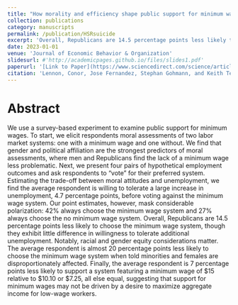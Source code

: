 ```yaml
---
title: "How morality and efficiency shape public support for minimum wages"
collection: publications
category: manuscripts
permalink: /publication/HSRsuicide
excerpt: 'Overall, Republicans are 14.5 percentage points less likely to choose the minimum wage system, though they exhibit little difference in willingness to tolerate additional unemployment.'
date: 2023-01-01
venue: 'Journal of Economic Behavior & Organization'
slidesurl: #'http://academicpages.github.io/files/slides1.pdf'
paperurl: '[Link to Paper](https://www.sciencedirect.com/science/article/abs/pii/S0167268122004267?dgcid=coauthor)'
citation: 'Lennon, Conor, Jose Fernandez, Stephan Gohmann, and Keith Teltser. 2023. “How Morality and Efficiency Shape Public Support for Minimum Wages “ Journal of Economic Behavior & Organization Vol 205, pp. 618-637.'
---
```


# Abstract
We use a survey-based experiment to examine public support for minimum wages. To start, we elicit respondents moral assessments of two labor market systems: one with a minimum wage and one without. We find that gender and political affiliation are the strongest predictors of moral assessments, where men and Republicans find the lack of a minimum wage less problematic. Next, we present four pairs of hypothetical employment outcomes and ask respondents to “vote” for their preferred system. Estimating the trade-off between moral attitudes and unemployment, we find the average respondent is willing to tolerate a large increase in unemployment, 4.7 percentage points, before voting against the minimum wage system. Our point estimates, however, mask considerable polarization: 42% always choose the minimum wage system and 27% always choose the no minimum wage system. Overall, Republicans are 14.5 percentage points less likely to choose the minimum wage system, though they exhibit little difference in willingness to tolerate additional unemployment. Notably, racial and gender equity considerations matter. The average respondent is almost 20 percentage points less likely to choose the minimum wage system when told minorities and females are disproportionately affected. Finally, the average respondent is 7 percentage points less likely to support a system featuring a minimum wage of $15 relative to $10.10 or $7.25, all else equal, suggesting that support for minimum wages may not be driven by a desire to maximize aggregate income for low-wage workers.
